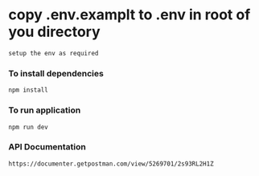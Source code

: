# copy .env.examplt to .env in root of you directory
```
setup the env as required
```

### To install dependencies
```
npm install
```

### To run application
```
npm run dev
```

### API Documentation
```
https://documenter.getpostman.com/view/5269701/2s93RL2H1Z
```
